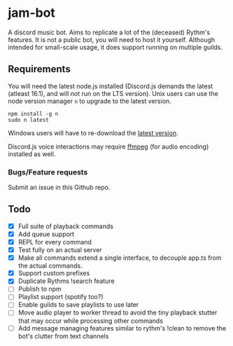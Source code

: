 # jam-bot

A discord music bot. Aims to replicate a lot of the (deceased) Rythm's features. It is not a public bot, you will need to host it yourself. Although intended for small-scale usage, it does support running on multiple guilds.

## Requirements

You will need the latest node.js installed (Discord.js demands the latest (atleast 16.1), and will not run on the LTS version). Unix users can use the node version manager `n` to upgrade to the latest version.

```
npm install -g n
sudo n latest
```
 Windows users will have to re-download the [latest version](https://nodejs.org/en/download/current).

Discord.js voice interactions may require [ffmpeg](https://www.ffmpeg.org/) (for audio encoding) installed as well.


### Bugs/Feature requests
Submit an issue in this Github repo.

## Todo

-   [x] Full suite of playback commands
-   [x] Add queue support
-   [x] REPL for every command
-   [x] Test fully on an actual server
-   [x] Make all commands extend a single interface, to decouple app.ts from the actual commands.
-   [x] Support custom prefixes
-   [x] Duplicate Rythms !search feature
-   [ ] Publish to npm
-   [ ] Playlist support (spotify too?)
-   [ ] Enable guilds to save playlists to use later
-   [ ] Move audio player to worker thread to avoid the tiny playback stutter that may occur while processing other commands
-   [ ] Add message managing features similar to rythm's !clean to remove the bot's clutter from text channels